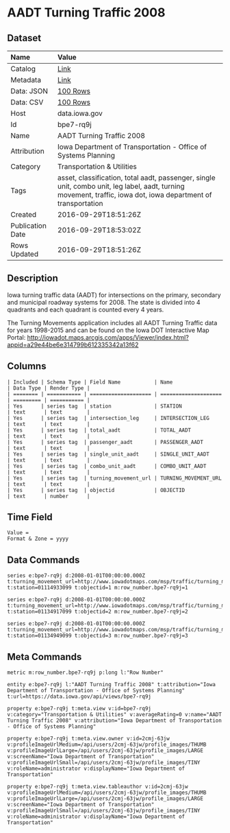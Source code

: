 # AADT Turning Traffic 2008

## Dataset

| Name | Value |
| :--- | :---- |
| Catalog | [Link](https://catalog.data.gov/dataset/aadt-turning-traffic-2008) |
| Metadata | [Link](https://data.iowa.gov/api/views/bpe7-rq9j) |
| Data: JSON | [100 Rows](https://data.iowa.gov/api/views/bpe7-rq9j/rows.json?max_rows=100) |
| Data: CSV | [100 Rows](https://data.iowa.gov/api/views/bpe7-rq9j/rows.csv?max_rows=100) |
| Host | data.iowa.gov |
| Id | bpe7-rq9j |
| Name | AADT Turning Traffic 2008 |
| Attribution | Iowa Department of Transportation - Office of Systems Planning |
| Category | Transportation & Utilities |
| Tags | asset, classification, total aadt, passenger, single unit, combo unit, leg label, aadt, turning movement, traffic, iowa dot, iowa department of transportation |
| Created | 2016-09-29T18:51:26Z |
| Publication Date | 2016-09-29T18:53:02Z |
| Rows Updated | 2016-09-29T18:51:26Z |

## Description

Iowa turning traffic data (AADT) for intersections on the primary, secondary and municipal roadway systems for 2008. The state is divided into 4 quadrants and each quadrant is counted every 4 years.

The Turning Movements application includes all AADT Turning Traffic data for years 1998-2015 and can be found on the Iowa DOT Interactive Map Portal: http://iowadot.maps.arcgis.com/apps/Viewer/index.html?appid=a29e44be6e314799b612335342a13f62

## Columns

```ls
| Included | Schema Type | Field Name           | Name                 | Data Type | Render Type |
| ======== | =========== | ==================== | ==================== | ========= | =========== |
| Yes      | series tag  | station              | STATION              | text      | text        |
| Yes      | series tag  | intersection_leg     | INTERSECTION_LEG     | text      | text        |
| Yes      | series tag  | total_aadt           | TOTAL_AADT           | text      | text        |
| Yes      | series tag  | passenger_aadt       | PASSENGER_AADT       | text      | text        |
| Yes      | series tag  | single_unit_aadt     | SINGLE_UNIT_AADT     | text      | text        |
| Yes      | series tag  | combo_unit_aadt      | COMBO_UNIT_AADT      | text      | text        |
| Yes      | series tag  | turning_movement_url | TURNING_MOVEMENT_URL | text      | text        |
| Yes      | series tag  | objectid             | OBJECTID             | text      | number      |
```

## Time Field

```ls
Value = 
Format & Zone = yyyy
```

## Data Commands

```ls
series e:bpe7-rq9j d:2008-01-01T00:00:00.000Z t:turning_movement_url=http://www.iowadotmaps.com/msp/traffic/turning_movements/2008/01114933099.pdf t:station=01114933099 t:objectid=1 m:row_number.bpe7-rq9j=1

series e:bpe7-rq9j d:2008-01-01T00:00:00.000Z t:turning_movement_url=http://www.iowadotmaps.com/msp/traffic/turning_movements/2008/01134917099.pdf t:station=01134917099 t:objectid=2 m:row_number.bpe7-rq9j=2

series e:bpe7-rq9j d:2008-01-01T00:00:00.000Z t:turning_movement_url=http://www.iowadotmaps.com/msp/traffic/turning_movements/2008/01134949099.pdf t:station=01134949099 t:objectid=3 m:row_number.bpe7-rq9j=3
```

## Meta Commands

```ls
metric m:row_number.bpe7-rq9j p:long l:"Row Number"

entity e:bpe7-rq9j l:"AADT Turning Traffic 2008" t:attribution="Iowa Department of Transportation - Office of Systems Planning" t:url=https://data.iowa.gov/api/views/bpe7-rq9j

property e:bpe7-rq9j t:meta.view v:id=bpe7-rq9j v:category="Transportation & Utilities" v:averageRating=0 v:name="AADT Turning Traffic 2008" v:attribution="Iowa Department of Transportation - Office of Systems Planning"

property e:bpe7-rq9j t:meta.view.owner v:id=2cmj-63jw v:profileImageUrlMedium=/api/users/2cmj-63jw/profile_images/THUMB v:profileImageUrlLarge=/api/users/2cmj-63jw/profile_images/LARGE v:screenName="Iowa Department of Transportation" v:profileImageUrlSmall=/api/users/2cmj-63jw/profile_images/TINY v:roleName=administrator v:displayName="Iowa Department of Transportation"

property e:bpe7-rq9j t:meta.view.tableauthor v:id=2cmj-63jw v:profileImageUrlMedium=/api/users/2cmj-63jw/profile_images/THUMB v:profileImageUrlLarge=/api/users/2cmj-63jw/profile_images/LARGE v:screenName="Iowa Department of Transportation" v:profileImageUrlSmall=/api/users/2cmj-63jw/profile_images/TINY v:roleName=administrator v:displayName="Iowa Department of Transportation"
```